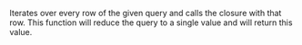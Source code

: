 Iterates over every row of the given query and calls the closure with that row.
		This function will reduce the query to a single value and will return this value.